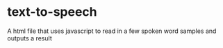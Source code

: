 # text-to-speech
A html file that uses javascript to read in a few spoken word samples and outputs a result

